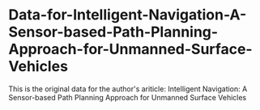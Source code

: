# Data-for-Intelligent-Navigation-A-Sensor-based-Path-Planning-Approach-for-Unmanned-Surface-Vehicles
This is the original data for the author's ariticle: Intelligent Navigation: A Sensor-based Path Planning Approach for Unmanned Surface Vehicles
